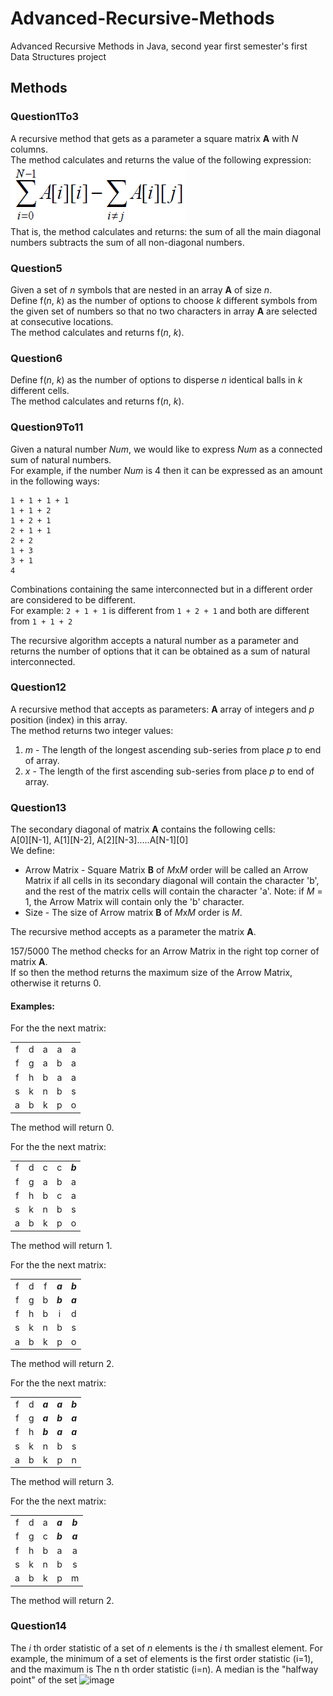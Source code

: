 # Advanced-Recursive-Methods
Advanced Recursive Methods in Java, second year first semester's first Data Structures project

## Methods
### Question1To3
A recursive method that gets as a parameter a square matrix **A** with *N* columns.  
The method calculates and returns the value of the following expression:  
![image](https://raw.githubusercontent.com/aviasd/Advanced-Recursive-Methods/master/README%20files/expressionForQuestion1To3.PNG)  
That is, the method calculates and returns: the sum of all the main diagonal numbers subtracts the sum of all non-diagonal numbers.  

### Question5
Given a set of *n* symbols that are nested in an array **A** of size *n*.  
Define f(*n*, *k*) as the number of options to choose *k* different symbols from the given set of numbers so that no two characters in array **A** are selected at consecutive locations.  
The method calculates and returns f(*n*, *k*).

### Question6
Define f(*n*, *k*) as the number of options to disperse *n* identical balls in *k* different cells.  
The method calculates and returns f(*n*, *k*).

### Question9To11
Given a natural number *Num*, we would like to express *Num* as a connected sum of natural numbers.  
For example, if the number *Num* is 4 then it can be expressed as an amount in the following ways:  
```
1 + 1 + 1 + 1
1 + 1 + 2
1 + 2 + 1
2 + 1 + 1
2 + 2
1 + 3
3 + 1
4
```
Combinations containing the same interconnected but in a different order are considered to be different.  
For example: `2 + 1 + 1` is different from `1 + 2 + 1` and both are different from `1 + 1 + 2`  

The recursive algorithm accepts a natural number as a parameter and returns the number of options that it can be obtained as a sum of natural interconnected.

### Question12
A recursive method that accepts as parameters: **A** array of integers and *p* position (index) in this array.  
The method returns two integer values:  
1) *m* - The length of the longest ascending sub-series from place *p* to end of array.
2) *x* - The length of the first ascending sub-series from place *p* to end of array.

### Question13
The secondary diagonal of matrix **A** contains the following cells:  
A[0][N-1], A[1][N-2], A[2][N-3].....A[N-1][0]  
We define:  
* Arrow Matrix - Square Matrix **B** of *M*x*M* order will be called an Arrow Matrix if all cells in its secondary diagonal will contain the character 'b', and the rest of the matrix cells will contain the character 'a'.
Note: if *M* = 1,  the Arrow Matrix will contain only the 'b' character.
* Size - The size of Arrow matrix **B** of *M*x*M*  order is *M*.

The recursive method accepts as a parameter the matrix **A**.  

157/5000
The method checks for an Arrow Matrix in the right top corner of matrix **A**.  
If so then the method returns the maximum size of the Arrow Matrix, otherwise it returns 0.

#### Examples:
For the the next matrix:

|    |    |    |    |    |
|:--:|:--:|:--:|:--:|:--:|
|  f |  d |  a |  a |  a |
|  f |  g |  a |  b |  a |
|  f |  h |  b |  a |  a |
|  s |  k |  n |  b |  s |
|  a |  b |  k |  p |  o |

The method will return 0.

For the the next matrix:

|    |    |    |    |    |
|:--:|:--:|:--:|:--:|:--:|
|  f |  d |  c |  c |  ***b*** |
|  f |  g |  a |  b |  a |
|  f |  h |  b |  c |  a |
|  s |  k |  n |  b |  s |
|  a |  b |  k |  p |  o |

The method will return 1.

For the the next matrix:

|    |    |    |    |    |
|:--:|:--:|:--:|:--:|:--:|
|  f |  d |  f |  ***a*** |  ***b*** |
|  f |  g |  b |  ***b*** |  ***a*** |
|  f |  h |  b |  i |  d |
|  s |  k |  n |  b |  s |
|  a |  b |  k |  p |  o |

The method will return 2.


For the the next matrix:

|    |    |    |    |    |
|:--:|:--:|:--:|:--:|:--:|
|  f |  d |  ***a*** |  ***a*** |  ***b*** |
|  f |  g |  ***a*** |  ***b*** |  ***a*** |
|  f |  h |  ***b*** |  ***a*** |  ***a*** |
|  s |  k |  n |  b |  s |
|  a |  b |  k |  p |  n |

The method will return 3.

For the the next matrix:

|    |    |    |    |    |
|:--:|:--:|:--:|:--:|:--:|
|  f |  d |  a |  ***a*** |  ***b*** |
|  f |  g |  c |  ***b*** |  ***a*** |
|  f |  h |  b |  a |  a |
|  s |  k |  n |  b |  s |
|  a |  b |  k |  p |  m |

The method will return 2.

### Question14
The *i* th order statistic of a set of *n* elements is the *i* th smallest element. For example, the minimum of a set of elements is the first order statistic (i=1), and the maximum is The n th order statistic (i=n). A median is the "halfway point"
of the set ![image](https://raw.githubusercontent.com/aviasd/Advanced-Recursive-https://raw.githubusercontent.com/aviasd/Advanced-Recursive-Methods/master/README%20files/expressionForQuestion14.PNG)  

